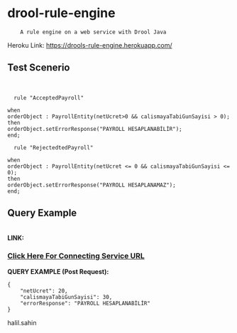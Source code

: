 # drool-rule-engine 
		A rule engine on a web service with Drool Java

Heroku Link: https://drools-rule-engine.herokuapp.com/

<h2> Test Scenerio </h2><br/>

```
  rule "AcceptedPayroll"

when
orderObject : PayrollEntity(netUcret>0 && calismayaTabiGunSayisi > 0);
then
orderObject.setErrorResponse("PAYROLL HESAPLANABİLİR");
end;

  rule "RejectedtedPayroll"

when
orderObject : PayrollEntity(netUcret <= 0 && calismayaTabiGunSayisi <= 0);
then
orderObject.setErrorResponse("PAYROLL HESAPLANAMAZ");
end;
```
<h2>Query Example</h2><br/>
<b>LINK:</b> <h3><a href="https://drools-rule-engine.herokuapp.com/payroll">Click Here For Connecting Service URL</a></h3>
<b>QUERY EXAMPLE (Post Request):</b><br/>

```
{
    "netUcret": 20,
    "calismayaTabiGunSayisi": 30,
    "errorResponse": "PAYROLL HESAPLANABİLİR"
}
```
halil.sahin
